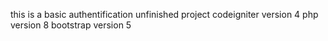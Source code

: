 this is a basic authentification unfinished project
codeigniter version 4 
php version 8
bootstrap version 5
